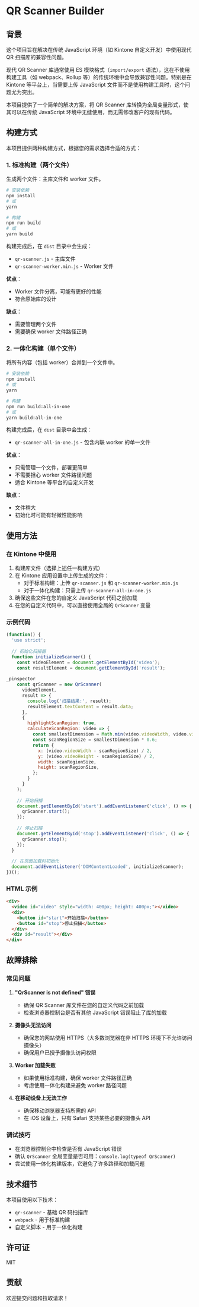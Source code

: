 # QR Scanner Builder

## 背景

这个项目旨在解决在传统 JavaScript 环境（如 Kintone 自定义开发）中使用现代 QR 扫描库的兼容性问题。

现代 QR Scanner 库通常使用 ES 模块格式（`import/export` 语法），这在不使用构建工具（如 webpack、Rollup 等）的传统环境中会导致兼容性问题。特别是在 Kintone 等平台上，当需要上传 JavaScript 文件而不是使用构建工具时，这个问题尤为突出。

本项目提供了一个简单的解决方案，将 QR Scanner 库转换为全局变量形式，使其可以在传统 JavaScript 环境中无缝使用，而无需修改客户的现有代码。

## 构建方式

本项目提供两种构建方式，根据您的需求选择合适的方式：

### 1. 标准构建（两个文件）

生成两个文件：主库文件和 worker 文件。

```bash
# 安装依赖
npm install
# 或
yarn

# 构建
npm run build
# 或
yarn build
```

构建完成后，在 `dist` 目录中会生成：

- `qr-scanner.js` - 主库文件
- `qr-scanner-worker.min.js` - Worker 文件

**优点**：
- Worker 文件分离，可能有更好的性能
- 符合原始库的设计

**缺点**：
- 需要管理两个文件
- 需要确保 worker 文件路径正确

### 2. 一体化构建（单个文件）

将所有内容（包括 worker）合并到一个文件中。

```bash
# 安装依赖
npm install
# 或
yarn

# 构建
npm run build:all-in-one
# 或
yarn build:all-in-one
```

构建完成后，在 `dist` 目录中会生成：

- `qr-scanner-all-in-one.js` - 包含内联 worker 的单一文件

**优点**：
- 只需管理一个文件，部署更简单
- 不需要担心 worker 文件路径问题
- 适合 Kintone 等平台的自定义开发

**缺点**：
- 文件稍大
- 初始化时可能有轻微性能影响

## 使用方法

### 在 Kintone 中使用

1. 构建库文件（选择上述任一构建方式）
2. 在 Kintone 应用设置中上传生成的文件：
   - 对于标准构建：上传 `qr-scanner.js` 和 `qr-scanner-worker.min.js`
   - 对于一体化构建：只需上传 `qr-scanner-all-in-one.js`
3. 确保这些文件在您的自定义 JavaScript 代码之前加载
4. 在您的自定义代码中，可以直接使用全局的 `QrScanner` 变量

### 示例代码

```javascript
(function() {
  'use strict';
  
  // 初始化扫描器
  function initializeScanner() {
    const videoElement = document.getElementById('video');
    const resultElement = document.getElementById('result');
    
_pinspector
    const qrScanner = new QrScanner(
      videoElement,
      result => {
        console.log('扫描结果:', result);
        resultElement.textContent = result.data;
      },
      {
        highlightScanRegion: true,
        calculateScanRegion: video => {
          const smallestDimension = Math.min(video.videoWidth, video.videoHeight);
          const scanRegionSize = smallestDimension * 0.6;
          return {
            x: (video.videoWidth - scanRegionSize) / 2,
            y: (video.videoHeight - scanRegionSize) / 2,
            width: scanRegionSize,
            height: scanRegionSize,
          };
        }
      }
    );
    
    // 开始扫描
    document.getElementById('start').addEventListener('click', () => {
      qrScanner.start();
    });
    
    // 停止扫描
    document.getElementById('stop').addEventListener('click', () => {
      qrScanner.stop();
    });
  }
  
  // 在页面加载时初始化
  document.addEventListener('DOMContentLoaded', initializeScanner);
})();
```

### HTML 示例

```html
<div>
  <video id="video" style="width: 400px; height: 400px;"></video>
  <div>
    <button id="start">开始扫描</button>
    <button id="stop">停止扫描</button>
  </div>
  <div id="result"></div>
</div>
```

## 故障排除

### 常见问题

1. **"QrScanner is not defined" 错误**
   - 确保 QR Scanner 库文件在您的自定义代码之前加载
   - 检查浏览器控制台是否有其他 JavaScript 错误阻止了库的加载

2. **摄像头无法访问**
   - 确保您的网站使用 HTTPS（大多数浏览器在非 HTTPS 环境下不允许访问摄像头）
   - 确保用户已授予摄像头访问权限

3. **Worker 加载失败**
   - 如果使用标准构建，确保 worker 文件路径正确
   - 考虑使用一体化构建来避免 worker 路径问题

4. **在移动设备上无法工作**
   - 确保移动浏览器支持所需的 API
   - 在 iOS 设备上，只有 Safari 支持某些必要的摄像头 API

### 调试技巧

- 在浏览器控制台中检查是否有 JavaScript 错误
- 确认 `QrScanner` 全局变量是否可用：`console.log(typeof QrScanner)`
- 尝试使用一体化构建版本，它避免了许多路径和加载问题

## 技术细节

本项目使用以下技术：

- `qr-scanner` - 基础 QR 码扫描库
- `webpack` - 用于标准构建
- 自定义脚本 - 用于一体化构建

## 许可证

MIT

## 贡献

欢迎提交问题和拉取请求！
